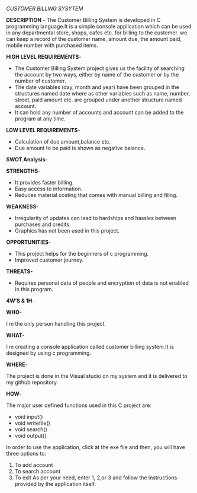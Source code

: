 *CUSTOMER BILLING SYSYTEM*

**DESCRIPTION** - 
The Customer Billing System is developed in C programming language.It is a simple console application which can be used in any departmental store, shops, cafes etc. for billing to the customer.  we can keep a record of the customer name, amount due, the amount paid, mobile number with purchased items.

**HIGH LEVEL REQUIREMENTS**-
-	The Customer Billing System project  gives us the facility of searching the account by two ways, either by name of the customer or by the number of customer.
- The date variables (day, month and year) have been grouped in the structures named date where as other variables such as name, number, street, paid amount etc. are grouped under another structure named account.
-	It can hold any number of accounts and account can be added to the program at any time.

**LOW LEVEL REQUIREMENTS**-
-	Calculation of due amount,balance etc.
-	Due amount to be paid is shown as negative balance.

**SWOT Analysis-**

**STRENGTHS**-
-	It provides faster billing.
-	Easy access to information.
-	Reduces material costing that comes with manual billing and filing.

**WEAKNESS**-
-	Irregularity of updates can lead to hardships and hassles between purchases and credits.
-	Graphics has not been used in this project.

**OPPORTUNITIES**-
-	This project helps for the beginners of c programming.
-	Improved customer journey.

**THREATS-**
-	Requires personal data of people and encryption of data is not enabled in this program.

**4W’S & 1H**-

**WHO**-

I m the only person handling this project.

**WHAT**-

I m creating a console application called customer billing system.It is designed by using c programming.

**WHERE**-

The project is done in the Visual studio on my system and it is delivered to my github repository.

**HOW**-

The major user defined functions used in this C project are:
-	void input()
-	void writefile()
-	void search()
-	void output()

 In order to use the application, click at the exe file and then, you will have three options to:
1.	To add account
2.	To search account
3.	To exit
As per your need, enter 1, 2,or 3 and follow the instructions provided by the application itself.









